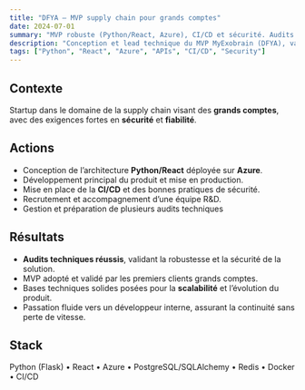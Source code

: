 ```yaml
---
title: "DFYA — MVP supply chain pour grands comptes"
date: 2024-07-01
summary: "MVP robuste (Python/React, Azure), CI/CD et sécurité. Audits techniques grands comptes réussis."
description: "Conception et lead technique du MVP MyExobrain (DFYA), validé par plusieurs audits grands comptes et transmis à une équipe interne."
tags: ["Python", "React", "Azure", "APIs", "CI/CD", "Security"]
---
```


## Contexte
Startup dans le domaine de la supply chain visant des **grands comptes**, avec des exigences fortes en **sécurité** et **fiabilité**.

## Actions
- Conception de l’architecture **Python/React** déployée sur **Azure**.  
- Développement principal du produit et mise en production.  
- Mise en place de la **CI/CD** et des bonnes pratiques de sécurité.  
- Recrutement et accompagnement d’une équipe R&D.  
- Gestion et préparation de plusieurs audits techniques

## Résultats
- **Audits techniques réussis**, validant la robustesse et la sécurité de la solution.  
- MVP adopté et validé par les premiers clients grands comptes.  
- Bases techniques solides posées pour la **scalabilité** et l’évolution du produit.
- Passation fluide vers un développeur interne, assurant la continuité sans perte de vitesse.

## Stack
Python (Flask) • React • Azure • PostgreSQL/SQLAlchemy • Redis • Docker • CI/CD